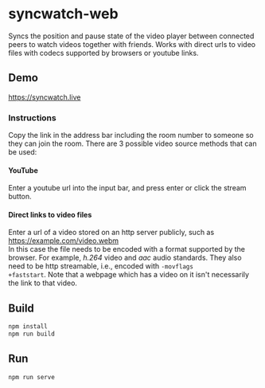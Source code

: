 # syncwatch-web
Syncs the position and pause state of the video player between connected peers to watch videos together with friends. 
Works with direct urls to video files with codecs supported by browsers or youtube links.

## Demo
https://syncwatch.live

### Instructions
Copy the link in the address bar including the room number to someone so they can join the room. There are 3 possible video source methods that can be used:
#### YouTube
Enter a youtube url into the input bar, and press enter or click the stream button.
#### Direct links to video files
Enter a url of a video stored on an http server publicly, such as https://example.com/video.webm<br>
In this case the file needs to be encoded with a format supported by the browser. For example, <i>h.264</i> video and <i>aac</i> audio standards.
They also need to be http streamable, i.e., encoded with <code>-movflags +faststart</code>.
Note that a webpage which has a video on it isn't necessarily the link to that video.

<!--
#### Local video files
Drag-and-drop a video file encoded with a supported format by the browser and it will be shared via 
[webtorrent](https://webtorrent.io/) to everyone in the room.
-->
## Build

```bash
npm install
npm run build
```

## Run

```
npm run serve
```

